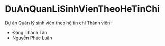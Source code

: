 # DuAnQuanLiSinhVienTheoHeTinChi
Dự án Quản lý sinh viên theo hệ tín chỉ
 Thành viên:
  - Đặng Thành Tân
  - Nguyễn Phúc Luân

